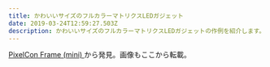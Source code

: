 ```yaml
---
title: かわいいサイズのフルカラーマトリクスLEDガジェット
date: 2019-03-24T12:59:27.503Z
description: かわいいサイズのフルカラーマトリクスLEDガジェットの作例を紹介します。
---
```

[PixelCon Frame (mini)](https://hackaday.io/project/164494-pixelcon-frame-mini)から発見。画像もここから転載。
